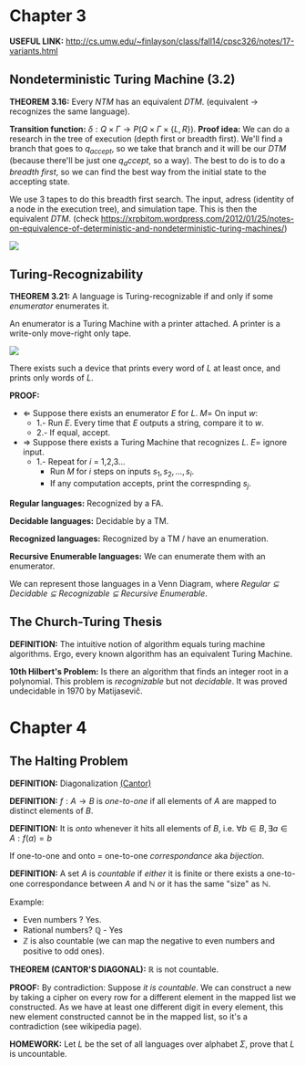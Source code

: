 # Chapter 3

**USEFUL LINK:** http://cs.umw.edu/~finlayson/class/fall14/cpsc326/notes/17-variants.html

## Nondeterministic Turing Machine (3.2)

**THEOREM 3.16:** Every *NTM* has an equivalent *DTM*. (equivalent $\to$ recognizes the same language).

**Transition function:** $\delta:Q\times\Gamma\to P(Q\times\Gamma\times\{L,R\})$.
**Proof idea:** We can do a research in the tree of execution (depth first or breadth first). We'll find a branch that goes to $q_{accept}$, so we take that branch and it will be our *DTM* (because there'll be just one $q_accept$, so a way). The best to do is to do a *breadth first*, so we can find the best way from the initial state to the accepting state.

We use 3 tapes to do this breadth first search. The input, adress (identity of a node in the execution tree), and simulation tape. This is then the equivalent *DTM*. (check https://xrpbitom.wordpress.com/2012/01/25/notes-on-equivalence-of-deterministic-and-nondeterministic-turing-machines/)

![](https://xrpbitom.files.wordpress.com/2012/01/dtm1.png)

## Turing-Recognizability

**THEOREM 3.21:** A language is Turing-recognizable if and only if some *enumerator* enumerates it.

An enumerator is a Turing Machine with a printer attached. A printer is a write-only move-right only tape.

![](http://cs.umw.edu/~finlayson/class/fall14/cpsc326/notes/images/enum.png)

There exists such a device that prints every word of $L$ at least once, and prints only words of $L$.

**PROOF:**
 - $\Leftarrow$ Suppose there exists an enumerator $E$ for $L$. $M=$ On input $w$:
    - 1.- Run $E$. Every time that $E$ outputs a string, compare it to $w$.
    - 2.- If equal, accept.
 - $\Rightarrow$ Suppose there exists a Turing Machine that recognizes $L$. $E =$ ignore input.
    - 1.- Repeat for $i$ = 1,2,3...
        * Run $M$ for $i$ steps on inputs $s_1, s_2,\dots,s_i$.
        * If any computation accepts, print the correspnding $s_j$.

**Regular languages:** Recognized by a FA.

**Decidable languages:** Decidable by a TM.

**Recognized languages:** Recognized by a TM / have an enumeration.

**Recursive Enumerable languages:** We can enumerate them with an enumerator.

We can represent those languages in a Venn Diagram, where *Regular $\subseteq$ Decidable $\subseteq$ Recognizable $\subseteq$ Recursive Enumerable*.

## The Church-Turing Thesis

**DEFINITION:** The intuitive notion of algorithm equals turing machine algorithms. Ergo, every known algorithm has an equivalent Turing Machine.

**10th Hilbert's Problem:** Is there an algorithm that finds an integer root in a polynomial. This problem is *recognizable* but not *decidable*. It was proved undecidable in 1970 by Matijaseviĉ.

# Chapter 4

## The Halting Problem

**DEFINITION:** Diagonalization [(Cantor)](https://en.wikipedia.org/wiki/Cantor%27s_diagonal_argument)

**DEFINITION:** $f:A\to B$ is *one-to-one* if all elements of $A$ are mapped to distinct elements of $B$.

**DEFINITION:** It is *onto* whenever it hits all elements of $B$, i.e. $\forall b\in B, \exists a \in A : f(a)=b$

If one-to-one and onto = one-to-one *correspondance* aka *bijection*.

**DEFINITION:** A set $A$ is *countable* if *either* it is finite or there exists a one-to-one correspondance between $A$ and $\mathbb{N}$ or it has the same "size" as $\mathbb{N}$.

Example:
 - Even numbers ? Yes.
 - Rational numbers? $\mathbb{Q}$ - Yes
 - $\mathbb{Z}$ is also countable (we can map the negative to even numbers and positive to odd ones).

 **THEOREM (CANTOR'S DIAGONAL):** $\mathbb{R}$ is not countable.

 **PROOF:** By contradiction: Suppose *it is countable*. We can construct a new by taking a cipher on every row for a different element in the mapped list we constructed. As we have at least one different digit in every element, this new element constructed cannot be in the mapped list, so it's a contradiction (see wikipedia page).

**HOMEWORK:** Let $L$ be the set of all languages over alphabet $\Sigma$, prove that $L$ is uncountable.
